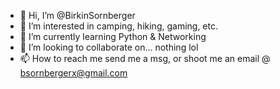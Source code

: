 - 👋 Hi, I’m @BirkinSornberger
- 👀 I’m interested in camping, hiking, gaming, etc.
- 🌱 I’m currently learning Python & Networking
- 💞️ I’m looking to collaborate on... nothing lol
- 📫 How to reach me send me a msg, or shoot me an email @ bsornbergerx@gmail.com

<!---
BirkinSornberger/BirkinSornberger is a ✨ special ✨ repository because its `README.md` (this file) appears on your GitHub profile.
You can click the Preview link to take a look at your changes.
--->
